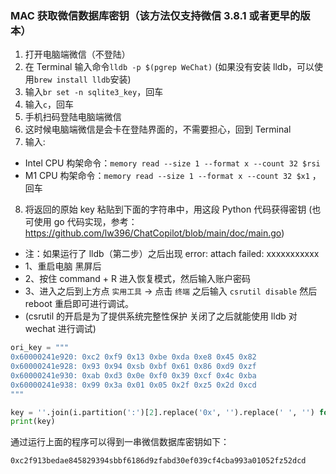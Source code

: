 ### MAC 获取微信数据库密钥（该方法仅支持微信 3.8.1 或者更早的版本）

1. 打开电脑端微信（不登陆）
2. 在 Terminal 输入命令`lldb -p $(pgrep WeChat)` (如果没有安装 lldb，可以使用`brew install lldb`安装)
3. 输入`br set -n sqlite3_key`，回车
4. 输入`c`，回车
5. 手机扫码登陆电脑端微信
6. 这时候电脑端微信是会卡在登陆界面的，不需要担心，回到 Terminal
7. 输入:

- Intel CPU 构架命令：`memory read --size 1 --format x --count 32 $rsi`
- M1 CPU 构架命令：`memory read --size 1 --format x --count 32 $x1` ，回车

8. 将返回的原始 key 粘贴到下面的字符串中，用这段 Python 代码获得密钥
   (也可使用 go 代码实现，参考：https://github.com/lw396/ChatCopilot/blob/main/doc/main.go)

- 注：如果运行了 lldb（第二步）之后出现 error: attach failed: xxxxxxxxxxx
- 1、重启电脑 黑屏后
- 2、按住 command + R 进入恢复模式，然后输入账户密码
- 3、进入之后到上方点 `实用工具` -> 点击 `终端` 之后输入 `csrutil disable` 然后 reboot 重启即可进行调试。
- (csrutil 的开启是为了提供系统完整性保护 关闭了之后就能使用 lldb 对 wechat 进行调试)

```python
ori_key = """
0x60000241e920: 0xc2 0xf9 0x13 0xbe 0xda 0xe8 0x45 0x82
0x60000241e928: 0x93 0x94 0xsb 0xbf 0x61 0x86 0xd9 0xzf
0x60000241e930: 0xab 0xd3 0x0e 0xf0 0x39 0xcf 0x4c 0xba
0x60000241e938: 0x99 0x3a 0x01 0x05 0x2f 0xz5 0x2d 0xcd
"""

key = ''.join(i.partition(':')[2].replace('0x', '').replace(' ', '') for i in ori_key.split('\n')[1:5])
print(key)
```

通过运行上面的程序可以得到一串微信数据库密钥如下：

`0xc2f913bedae845829394sbbf6186d9zfabd30ef039cf4cba993a01052fz52dcd`
